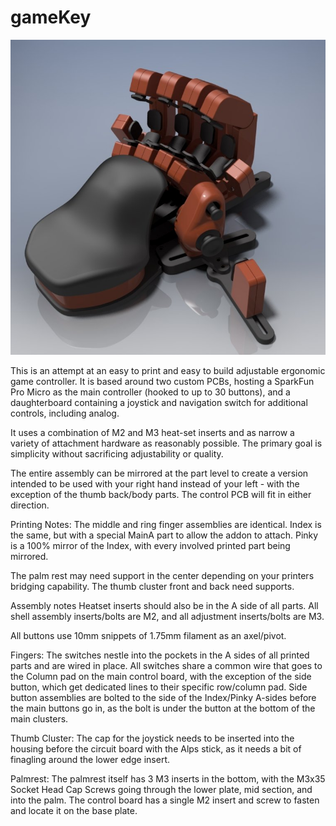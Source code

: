 # gameKey #
![gameKey STLs](/docs/gameKey.jpg)

This is an attempt at an easy to print and easy to build adjustable ergonomic game controller. It is based around two custom PCBs, hosting a SparkFun Pro Micro as the main controller (hooked to up to 30 buttons), and a daughterboard containing a joystick and navigation switch for additional controls, including analog.

It uses a combination of M2 and M3 heat-set inserts and as narrow a variety of attachment hardware as reasonably possible. The primary goal is simplicity without sacrificing adjustability or quality.

The entire assembly can be mirrored at the part level to create a version intended to be used with your right hand instead of your left - with the exception of the thumb back/body parts. The control PCB will fit in either direction.

Printing Notes:
The middle and ring finger assemblies are identical. Index is the same, but with a special MainA part to allow the addon to attach. Pinky is a 100% mirror of the Index, with every involved printed part being mirrored.

The palm rest may need support in the center depending on your printers bridging capability. The thumb cluster front and back need supports.

Assembly notes
Heatset inserts should also be in the A side of all parts. All shell assembly inserts/bolts are M2, and all adjustment inserts/bolts are M3.

All buttons use 10mm snippets of 1.75mm filament as an axel/pivot.

Fingers:
The switches nestle into the pockets in the A sides of all printed parts and are wired in place. All switches share a common wire that goes to the Column pad on the main control board, with the exception of the side button, which get dedicated lines to their specific row/column pad. Side button assemblies are bolted to the side of the Index/Pinky A-sides before the main buttons go in, as the bolt is under the button at the bottom of the main clusters.

Thumb Cluster:
The cap for the joystick needs to be inserted into the housing before the circuit board with the Alps stick, as it needs a bit of finagling around the lower edge insert.

Palmrest:
The palmrest itself has 3 M3 inserts in the bottom, with the M3x35 Socket Head Cap Screws going through the lower plate, mid section, and into the palm. The control board has a single M2 insert and screw to fasten and locate it on the base plate.
